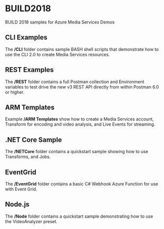 # BUILD2018
BUILD 2018 samples for Azure Media Services Demos

## CLI Examples
The **/CLI** folder contains sample BASH shell scripts that demonstrate how to use the CLI 2.0 to create Media Services resources.

## REST Examples
The **/REST** folder contains a full Postman collection and Environment variables to test drive the new v3 REST API directly from within Postman 6.0 or higher. 

## ARM Templates
Example **/ARM Templates** show how to create a Media Services account, Transform for encoding and video analysis, and Live Events for streaming.

## .NET Core Sample
The **/NETCore** folder contains a quickstart sample showing how to use Transforms, and Jobs.

## EventGrid
The **/EventGrid** folder contains a basic C# Webhook Azure Function for use with Event Grid.

## Node.js
The **/Node** folder contains a quickstart sample demonstrating how to use the VideoAnalyzer preset.
